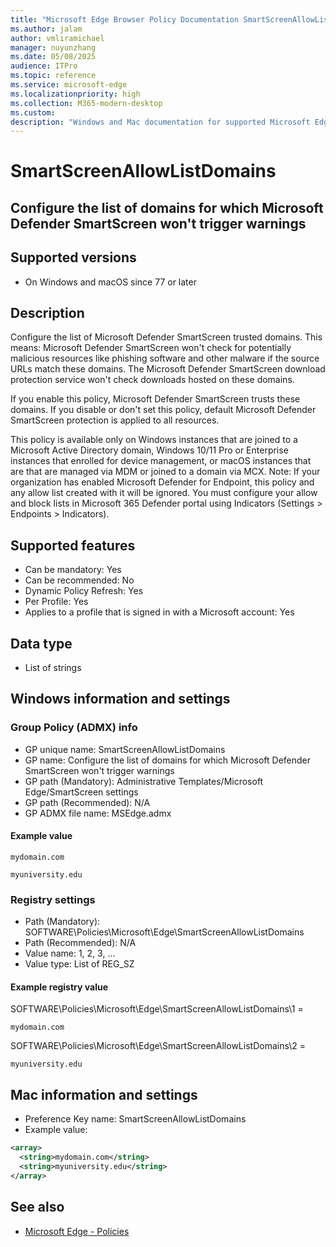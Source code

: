 ```yaml
---
title: "Microsoft Edge Browser Policy Documentation SmartScreenAllowListDomains"
ms.author: jalam
author: vmliramichael
manager: nuyunzhang
ms.date: 05/08/2025
audience: ITPro
ms.topic: reference
ms.service: microsoft-edge
ms.localizationpriority: high
ms.collection: M365-modern-desktop
ms.custom:
description: "Windows and Mac documentation for supported Microsoft Edge Browser policy: Configure the list of domains for which Microsoft Defender SmartScreen won&#x27;t trigger warnings"
---
```


<!--THIS FILE IS AUTOMATICALLY GENERATED. MANUAL CHANGES WILL BE OVERWRITTEN.-->
<!--Please contact the Microsoft Edge Manageability team with any questions.-->

# SmartScreenAllowListDomains

## Configure the list of domains for which Microsoft Defender SmartScreen won't trigger warnings


## Supported versions

- On Windows and macOS since 77 or later

## Description

Configure the list of Microsoft Defender SmartScreen trusted domains. This means:
Microsoft Defender SmartScreen won't check for potentially malicious resources like phishing software and other malware if the source URLs match these domains.
The Microsoft Defender SmartScreen download protection service won't check downloads hosted on these domains.

If you enable this policy, Microsoft Defender SmartScreen trusts these domains.
If you disable or don't set this policy, default Microsoft Defender SmartScreen protection is applied to all resources.

This policy is available only on Windows instances that are joined to a Microsoft Active Directory domain, Windows 10/11 Pro or Enterprise instances that enrolled for device management, or macOS instances that are that are managed via MDM or joined to a domain via MCX.
Note: If your organization has enabled Microsoft Defender for Endpoint, this policy and any allow list created with it will be ignored. You must configure your allow and block lists in Microsoft 365 Defender portal using Indicators (Settings &gt; Endpoints &gt; Indicators).

## Supported features

- Can be mandatory: Yes
- Can be recommended: No
- Dynamic Policy Refresh: Yes
- Per Profile: Yes
- Applies to a profile that is signed in with a Microsoft account: Yes

## Data type

- List of strings

## Windows information and settings

### Group Policy (ADMX) info

- GP unique name: SmartScreenAllowListDomains
- GP name: Configure the list of domains for which Microsoft Defender SmartScreen won't trigger warnings
- GP path (Mandatory): Administrative Templates/Microsoft Edge/SmartScreen settings
- GP path (Recommended): N/A
- GP ADMX file name: MSEdge.admx

#### Example value

```
mydomain.com
```

```
myuniversity.edu
```

### Registry settings

- Path (Mandatory): SOFTWARE\Policies\Microsoft\Edge\SmartScreenAllowListDomains
- Path (Recommended): N/A
- Value name: 1, 2, 3, ...
- Value type: List of REG_SZ

#### Example registry value

SOFTWARE\Policies\Microsoft\Edge\SmartScreenAllowListDomains\1 =
```
mydomain.com
```

SOFTWARE\Policies\Microsoft\Edge\SmartScreenAllowListDomains\2 =
```
myuniversity.edu
```




## Mac information and settings

- Preference Key name: SmartScreenAllowListDomains
- Example value:

```xml
<array>
  <string>mydomain.com</string>
  <string>myuniversity.edu</string>
</array>
```

## See also
- [Microsoft Edge - Policies](../microsoft-edge-policies.md)

